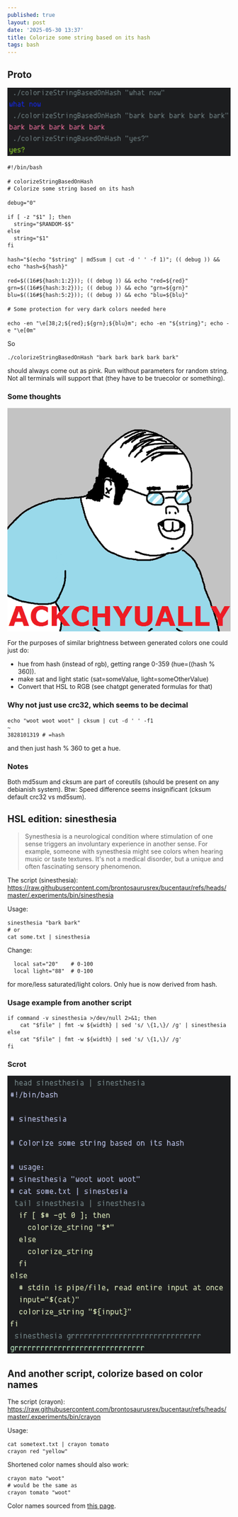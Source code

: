 ```yaml
---
published: true
layout: post
date: '2025-05-30 13:37'
title: Colorize some string based on its hash
tags: bash 
---
```

## Proto

![scrot](/media/colorizeString.png)

    #!/bin/bash
    
    # colorizeStringBasedOnHash
    # Colorize some string based on its hash

    debug="0"

    if [ -z "$1" ]; then
      string="$RANDOM-$$"
    else
      string="$1"
    fi

    hash="$(echo "$string" | md5sum | cut -d ' ' -f 1)"; (( debug )) && echo "hash=${hash}"

    red=$((16#${hash:1:2})); (( debug )) && echo "red=${red}"
    grn=$((16#${hash:3:2})); (( debug )) && echo "grn=${grn}"
    blu=$((16#${hash:5:2})); (( debug )) && echo "blu=${blu}"

    # Some protection for very dark colors needed here

    echo -en "\e[38;2;${red};${grn};${blu}m"; echo -en "${string}"; echo -e "\e[0m"

So

    ./colorizeStringBasedOnHash "bark bark bark bark bark"

should always come out as pink. Run without parameters for random string. Not all terminals will support that (they have to be truecolor or something).

### Some thoughts

![actually](/media/actually.png)

For the purposes of similar brightness between generated colors one could just do: 
- hue from hash (instead of rgb), getting range 0-359 (hue=$(($hash % 360)).
- make sat and light static (sat=someValue, light=someOtherValue)
- Convert that HSL to RGB (see chatgpt generated formulas for that)

### Why not just use crc32, which seems to be decimal

    echo "woot woot woot" | cksum | cut -d ' ' -f1                                                                   ~
    3828101319 # =hash

and then just hash % 360 to get a hue.

### Notes

Both md5sum and cksum are part of coreutils (should be present on any debianish system). Btw: Speed difference seems insignificant (cksum default crc32 vs md5sum).

## HSL edition: sinesthesia

> Synesthesia is a neurological condition where stimulation of one sense triggers an involuntary experience in another sense. For example, someone with synesthesia might see colors when hearing music or taste textures. It's not a medical disorder, but a unique and often fascinating sensory phenomenon. 

The script (sinesthesia):  
<https://raw.githubusercontent.com/brontosaurusrex/bucentaur/refs/heads/master/.experiments/bin/sinesthesia>  

Usage:

    sinesthesia "bark bark"
    # or
    cat some.txt | sinesthesia

Change:

      local sat="20"    # 0-100
      local light="88"  # 0-100

for more/less saturated/light colors. Only hue is now derived from hash.

### Usage example from another script

    if command -v sinesthesia >/dev/null 2>&1; then
        cat "$file" | fmt -w ${width} | sed 's/ \{1,\}/ /g' | sinesthesia
    else
        cat "$file" | fmt -w ${width} | sed 's/ \{1,\}/ /g'
    fi

### Scrot

![sinesthesia](/media/sinestesia.png)

## And another script, colorize based on color names

The script (crayon):  
<https://raw.githubusercontent.com/brontosaurusrex/bucentaur/refs/heads/master/.experiments/bin/crayon>

Usage:

    cat sometext.txt | crayon tomato
    crayon red "yellow"

Shortened color names should also work:

    crayon mato "woot"
    # would be the same as
    crayon tomato "woot"

Color names sourced from [this page](https://htmlcolorcodes.com/color-names).